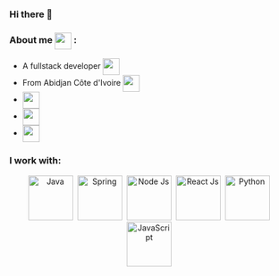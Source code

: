 ### Hi there 👋
 
###  About me <img src="https://cdn-icons-png.flaticon.com/512/64/64572.png" width="30" align="center"> :
- A fullstack developer <img src="https://cdn-icons-png.flaticon.com/512/3242/3242244.png" width="30" align="center">
- From Abidjan Côte d'Ivoire <img src="https://cdn-icons-png.flaticon.com/512/323/323276.png" width="30" align="center"> 
-   <a href="https://www.linkedin.com/in/mamadou-kon%C3%A9-3b1694b9/" align="center" target="_blank"> <img src="https://cdn-icons-png.flaticon.com/512/174/174857.png" width="30" align="center"></a>
-   <a href="https://twitter.com/mkoner_/" align="center" target="_blank"> <img src="https://cdn-icons-png.flaticon.com/512/3256/3256013.png" width="30" align="center"></a>
-  <a href="mailto:amzid@hotmail.fr" align="center" target="_blank"> <img src="https://cdn-icons-png.flaticon.com/512/281/281769.png" width="30" align="center"></a> 
 

### I work with:
<div align="center">
 <img src="https://cdn-icons-png.flaticon.com/512/919/919854.png" title="Java" alt="Java" width="80" height="80"/>&nbsp;
 <img src="https://www.openxcell.com/wp-content/uploads/2021/10/springboot-inner.svg" title="Spring" alt="Spring" width="80" height="80"/>&nbsp;
 <img src="https://cdn.iconscout.com/icon/free/png-256/nodejs-2-226035.png?w=128&f=avif" title="Node Js" alt="Node Js" width="80" height="80"/>&nbsp;
 <img src="https://cdn.iconscout.com/icon/premium/png-256-thumb/react-js-5379349-4492471.png?w=128&f=avif" title="React Js" alt="React Js" width="80" height="80"/>&nbsp; 
 <img src="https://cdn.iconscout.com/icon/free/png-256/python-2-226051.png?w=128&f=avif" title="Python" alt="Python" width="80" height="80"/>&nbsp;
 <img src="https://cdn.iconscout.com/icon/free/png-256/javascript-1-225993.png?w=128&f=avif" title="JavaScript" alt="JavaScript" width="80" height="80"/>&nbsp;
 
 
 
 
 
 </div>
 
<!--
**mkoner/mkoner** is a ✨ _special_ ✨ repository because its `README.md` (this file) appears on your GitHub profile.

Here are some ideas to get you started:

- 🔭 I’m currently working on ...
- 🌱 I’m currently learning ...
- 👯 I’m looking to collaborate on ...
- 🤔 I’m looking for help with ...
- 💬 Ask me about ...
- 📫 How to reach me: ...
- 😄 Pronouns: ...
- ⚡ Fun fact: ...
-->
